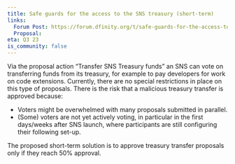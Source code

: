 ```yaml
---
title: Safe guards for the access to the SNS treasury (short-term)
links:
  Forum Post: https://forum.dfinity.org/t/safe-guards-for-the-access-to-the-sns-treasury/19669
  Proposal:
eta: Q3 23
is_community: false
---
```

Via the proposal action “Transfer SNS Treasury funds” an SNS can vote on transferring funds from its treasury, for example to pay developers for work on code extensions. Currently, there are no special restrictions in place on this type of proposals. There is the risk that a malicious treasury transfer is approved because:
* Voters might be overwhelmed with many proposals submitted in parallel.
* (Some) voters are not yet actively voting, in particular in the first days/weeks after SNS launch, where participants are still configuring their following set-up.

The proposed short-term solution is to approve treasury transfer proposals only if they reach 50% approval.
